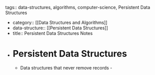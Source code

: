 tags:: data-structures, algorithms, computer-science, Persistent Data Structures

- category:: [[Data Structures and Algorithms]]
- data-structure:: [[Persistent Data Structures]]
- title:: Persistent Data Structures Notes
- # Persistent Data Structures
	- Data structures that never remove records -